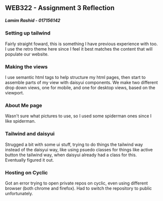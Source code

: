 ## WEB322 - Assignment 3 Reflection 
##### Lamim Rashid - 017156142

### Setting up tailwind
Fairly straight foward, this is something I have previous experience with too. I use the retro theme here since I feel it best matches the content that will populate our website. 

### Making the views
I use semantic html tags to help structure my html pages, then start to assemble parts of my view with daisyui components. 
We make two different drop down views, one for mobile, and one for desktop views, based on the viewport.

### About Me page
Wasn't sure what pictures to use, so I used some spiderman ones since I like spiderman. 

### Tailwind and daisyui
Strugged a bit with some ui stuff, trying to do things the tailwind way instead of the daisyui way, like using psuedo classes for things like active button the tailwind way, when daisyui already had a class for this. Eventually figured it out. 

### Hosting on Cyclic
Got an error trying to open private repos on cyclic, even using different browser (both chrome and firefox). Had to switch the repository to public unfortunately. 